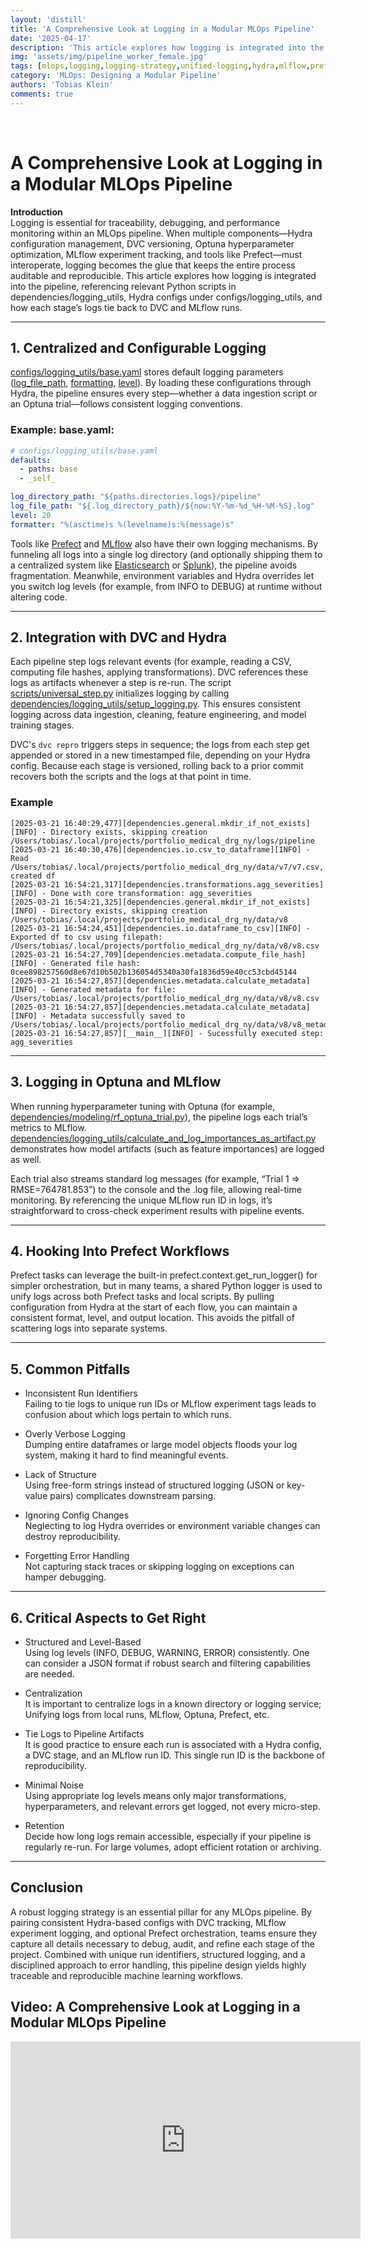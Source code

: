 ```yaml
---
layout: 'distill'
title: 'A Comprehensive Look at Logging in a Modular MLOps Pipeline'
date: '2025-04-17'
description: 'This article explores how logging is integrated into the pipeline, referencing relevant Python scripts in dependencies/logging_utils, Hydra configs under configs/logging_utils, and how each stage’s logs tie back to DVC and MLflow runs.'
img: 'assets/img/pipeline_worker_female.jpg'
tags: [mlops,logging,logging-strategy,unified-logging,hydra,mlflow,prefect,log-levels,reproducibility]
category: 'MLOps: Designing a Modular Pipeline'
authors: 'Tobias Klein'
comments: true
---
```


<br>

<!-- documentation/articles/logging/long_post.md -->
# A Comprehensive Look at Logging in a Modular MLOps Pipeline

**Introduction**  
Logging is essential for traceability, debugging, and performance monitoring within an MLOps pipeline. When multiple components—Hydra configuration management, DVC versioning, Optuna hyperparameter optimization, MLflow experiment tracking, and tools like Prefect—must interoperate, logging becomes the glue that keeps the entire process auditable and reproducible. This article explores how logging is integrated into the pipeline, referencing relevant Python scripts in dependencies/logging_utils, Hydra configs under configs/logging_utils, and how each stage’s logs tie back to DVC and MLflow runs.

---

## 1. Centralized and Configurable Logging

[configs/logging_utils/base.yaml](https://github.com/kletobias/advanced-mlops-lifecycle-hydra-mlflow-optuna-dvc/tree/main/configs/logging_utils/base.yaml) stores default logging parameters ([log_file_path](https://github.com/kletobias/advanced-mlops-lifecycle-hydra-mlflow-optuna-dvc/tree/main/configs/logging_utils/base.yaml#L3), [formatting](https://github.com/kletobias/advanced-mlops-lifecycle-hydra-mlflow-optuna-dvc/tree/main/configs/logging_utils/base.yaml#L4), [level](https://github.com/kletobias/advanced-mlops-lifecycle-hydra-mlflow-optuna-dvc/tree/main/configs/logging_utils/base.yaml#L5)). By loading these configurations through Hydra, the pipeline ensures every step—whether a data ingestion script or an Optuna trial—follows consistent logging conventions.

### Example: base.yaml:

```yaml
# configs/logging_utils/base.yaml
defaults:
  - paths: base
  - _self_

log_directory_path: "${paths.directories.logs}/pipeline"
log_file_path: "${.log_directory_path}/${now:%Y-%m-%d_%H-%M-%S}.log"
level: 20
formatter: "%(asctime)s %(levelname)s:%(message)s"
```

Tools like [Prefect](https://docs.prefect.io/v3/get-started/index) and [MLflow](https://mlflow.org/docs/latest) also have their own logging mechanisms. By funneling all logs into a single log directory (and optionally shipping them to a centralized system like [Elasticsearch](https://www.elastic.co/guide/en/elasticsearch/reference/current/index.html) or [Splunk](https://docs.splunk.com/Documentation)), the pipeline avoids fragmentation. Meanwhile, environment variables and Hydra overrides let you switch log levels (for example, from INFO to DEBUG) at runtime without altering code.

---

## 2. Integration with DVC and Hydra

Each pipeline step logs relevant events (for example, reading a CSV, computing file hashes, applying transformations). DVC references these logs as artifacts whenever a step is re-run. The script [scripts/universal_step.py](https://github.com/kletobias/advanced-mlops-lifecycle-hydra-mlflow-optuna-dvc/tree/main/scripts/universal_step.py) initializes logging by calling [dependencies/logging_utils/setup_logging.py](https://github.com/kletobias/advanced-mlops-lifecycle-hydra-mlflow-optuna-dvc/tree/main/dependencies/logging_utils/setup_logging.py). This ensures consistent logging across data ingestion, cleaning, feature engineering, and model training stages.

DVC's `dvc repro` triggers steps in sequence; the logs from each step get appended or stored in a new timestamped file, depending on your Hydra config. Because each stage is versioned, rolling back to a prior commit recovers both the scripts and the logs at that point in time.

### Example

```log
[2025-03-21 16:40:29,477][dependencies.general.mkdir_if_not_exists][INFO] - Directory exists, skipping creation
/Users/tobias/.local/projects/portfolio_medical_drg_ny/logs/pipeline
[2025-03-21 16:40:30,476][dependencies.io.csv_to_dataframe][INFO] - Read /Users/tobias/.local/projects/portfolio_medical_drg_ny/data/v7/v7.csv, created df
[2025-03-21 16:54:21,317][dependencies.transformations.agg_severities][INFO] - Done with core transformation: agg_severities
[2025-03-21 16:54:21,325][dependencies.general.mkdir_if_not_exists][INFO] - Directory exists, skipping creation
/Users/tobias/.local/projects/portfolio_medical_drg_ny/data/v8
[2025-03-21 16:54:24,451][dependencies.io.dataframe_to_csv][INFO] - Exported df to csv using filepath: /Users/tobias/.local/projects/portfolio_medical_drg_ny/data/v8/v8.csv
[2025-03-21 16:54:27,709][dependencies.metadata.compute_file_hash][INFO] - Generated file hash: 0cee898257560d8e67d10b502b136054d5340a30fa1836d59e40cc53cbd45144
[2025-03-21 16:54:27,857][dependencies.metadata.calculate_metadata][INFO] - Generated metadata for file: /Users/tobias/.local/projects/portfolio_medical_drg_ny/data/v8/v8.csv
[2025-03-21 16:54:27,857][dependencies.metadata.calculate_metadata][INFO] - Metadata successfully saved to /Users/tobias/.local/projects/portfolio_medical_drg_ny/data/v8/v8_metadata.json
[2025-03-21 16:54:27,857][__main__][INFO] - Sucessfully executed step: agg_severities
```

---

## 3. Logging in Optuna and MLflow

When running hyperparameter tuning with Optuna (for example, [dependencies/modeling/rf_optuna_trial.py](https://github.com/kletobias/advanced-mlops-lifecycle-hydra-mlflow-optuna-dvc/tree/main/dependencies/modeling/rf_optuna_trial.py)), the pipeline logs each trial’s metrics to MLflow. [dependencies/logging_utils/calculate_and_log_importances_as_artifact.py](https://github.com/kletobias/advanced-mlops-lifecycle-hydra-mlflow-optuna-dvc/tree/main/dependencies/logging_utils/calculate_and_log_importances_as_artifact.py) demonstrates how model artifacts (such as feature importances) are logged as well.

Each trial also streams standard log messages (for example, “Trial 1 => RMSE=764781.853”) to the console and the .log file, allowing real-time monitoring. By referencing the unique MLflow run ID in logs, it’s straightforward to cross-check experiment results with pipeline events.

---

## 4. Hooking Into Prefect Workflows

Prefect tasks can leverage the built-in prefect.context.get_run_logger() for simpler orchestration, but in many teams, a shared Python logger is used to unify logs across both Prefect tasks and local scripts. By pulling configuration from Hydra at the start of each flow, you can maintain a consistent format, level, and output location. This avoids the pitfall of scattering logs into separate systems.

---

## 5. Common Pitfalls

- Inconsistent Run Identifiers  
  Failing to tie logs to unique run IDs or MLflow experiment tags leads to confusion about which logs pertain to which runs.

- Overly Verbose Logging  
  Dumping entire dataframes or large model objects floods your log system, making it hard to find meaningful events.

- Lack of Structure  
  Using free-form strings instead of structured logging (JSON or key-value pairs) complicates downstream parsing.

- Ignoring Config Changes  
  Neglecting to log Hydra overrides or environment variable changes can destroy reproducibility.

- Forgetting Error Handling  
  Not capturing stack traces or skipping logging on exceptions can hamper debugging.

---

## 6. Critical Aspects to Get Right

- Structured and Level-Based  
  Using log levels (INFO, DEBUG, WARNING, ERROR) consistently. One can consider a JSON format if robust search and filtering capabilities are needed.

- Centralization  
  It is important to centralize logs in a known directory or logging service; Unifying logs from local runs, MLflow, Optuna, Prefect, etc.

- Tie Logs to Pipeline Artifacts  
  It is good practice to ensure each run is associated with a Hydra config, a DVC stage, and an MLflow run ID. This single run ID is the backbone of reproducibility.

- Minimal Noise  
  Using appropriate log levels means only major transformations, hyperparameters, and relevant errors get logged, not every micro-step.

- Retention  
  Decide how long logs remain accessible, especially if your pipeline is regularly re-run. For large volumes, adopt efficient rotation or archiving.

---

## Conclusion

A robust logging strategy is an essential pillar for any MLOps pipeline. By pairing consistent Hydra-based configs with DVC tracking, MLflow experiment logging, and optional Prefect orchestration, teams ensure they capture all details necessary to debug, audit, and refine each stage of the project. Combined with unique run identifiers, structured logging, and a disciplined approach to error handling, this pipeline design yields highly traceable and reproducible machine learning workflows.



## Video: A Comprehensive Look at Logging in a Modular MLOps Pipeline

<iframe width="560" height="315" src="https://www.youtube.com/embed/nDq3mY0Ap7o" title="YouTube video player" frameborder="0" allow="accelerometer; autoplay; clipboard-write; encrypted-media; gyroscope; picture-in-picture; web-share" referrerpolicy="strict-origin-when-cross-origin" allowfullscreen></iframe>


